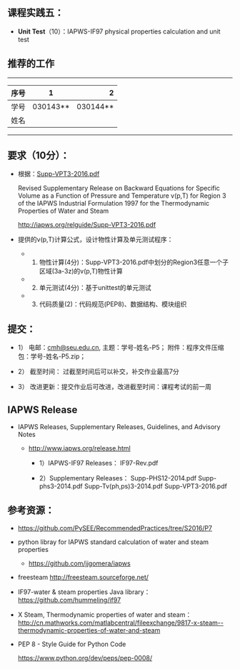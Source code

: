 
## 课程实践五：

* **Unit Test**（10）：IAPWS-IF97 physical properties calculation and unit test

## 推荐的工作 

-----
| 序号  |1          |    2 |
| ------|:--------:| -----------:|
| 学号  | 030143**  |  030144**   |
| 姓名  |           |             |
---------


## 要求（10分）：

* 根据：[Supp-VPT3-2016.pdf](http://iapws.org/relguide/Supp-VPT3-2016.pdf)

     Revised Supplementary Release on Backward Equations for Specific Volume
      as a Function of Pressure and Temperature v(p,T)
     for Region 3 of the IAPWS Industrial Formulation 1997 for the 
     Thermodynamic Properties of Water and Steam

     http://iapws.org/relguide/Supp-VPT3-2016.pdf

* 提供的v(p,T)计算公式，设计物性计算及单元测试程序：

  * 1) 物性计算(4分)：Supp-VPT3-2016.pdf中划分的Region3任意一个子区域(3a-3z)的v(p,T)物性计算
  * 2) 单元测试(4分)：基于unittest的单元测试
  * 3) 代码质量(2)：代码规范(PEP8)、数据结构、模块组织

## 提交：

* 1）	电邮：cmh@seu.edu.cn, 
     主题：学号-姓名-P5；
    附件：程序文件压缩包：学号-姓名-P5.zip；

* 2）	 截至时间：
        过截至时间后可以补交，补交作业最高7分

* 3）	改进更新：提交作业后可改进，改进截至时间：课程考试的前一周

## IAPWS Release 

* IAPWS Releases, Supplementary Releases, Guidelines, and Advisory Notes
   * http://www.iapws.org/release.html
              
     * 1）IAPWS-IF97 Releases：
                     IF97-Rev.pdf
                     
     * 2）Supplementary Releases：
                       Supp-PHS12-2014.pdf
                       Supp-phs3-2014.pdf
                       Supp-Tv(ph,ps)3-2014.pdf
                       Supp-VPT3-2016.pdf

## 参考资源：

* https://github.com/PySEE/RecommendedPractices/tree/S2016/P7

* python libray for IAPWS standard calculation of water and steam properties 
  
  * https://github.com/jjgomera/iapws

* freesteam http://freesteam.sourceforge.net/

* IF97-water & steam properties Java library： https://github.com/hummeling/if97  

* X Steam, Thermodynamic properties of water and steam： http://cn.mathworks.com/matlabcentral/fileexchange/9817-x-steam--thermodynamic-properties-of-water-and-steam

* PEP 8 - Style Guide for Python Code 
   
   https://www.python.org/dev/peps/pep-0008/

